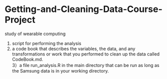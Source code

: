 # Getting-and-Cleaning-Data-Course-Project
study of wearable computing  
1) script for performing the analysis  
2) a code book that describes the variables, the data, and any transformations or work that you performed to clean up the data called CodeBook.md.  
3）a file run_analysis.R in the main directory that can be run as long as the Samsung data is in your working directory. 
